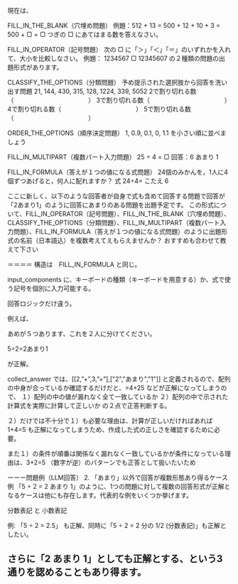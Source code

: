 現在は、

FILL_IN_THE_BLANK（穴埋め問題）
例題：512 + 13 = 500 + 12 + 10 + 3 = 500 + ▢ = ▢
つぎの ▢ にあてはまる数を答えなさい。

FILL_IN_OPERATOR（記号問題）
次の ▢ に「＞」「＜」「＝」のいずれかを入れて、大小を比較しなさい。
例題：
1234567 ▢ 12345607
の２種類の問題の出題形式があります。

CLASSIFY_THE_OPTIONS（分類問題）
予め提示された選択肢から回答を洗い出す問題
21, 144, 430, 315, 128, 1224, 339, 5052
2で割り切れる数（　　　　　　　　　　　　）
3で割り切れる数（　　　　　　　　　　　　）
4で割り切れる数（　　　　　　　　　　　　）
5で割り切れる数（　　　　　　　　　　　　）

ORDER_THE_OPTIONS（順序決定問題）
1, 0.9, 0.1, 0, 1.1 を小さい順に並べましょう

FILL_IN_MULTIPART（複数パート入力問題）
25 ÷ 4 = ▢
回答：6 あまり 1

FILL_IN_FORMULA（答えが１つの値になる式問題）
24個のみかんを，1人に4個ずつあげると，何人に配れますか？
式 24÷4=
こたえ 6



ここに新しく、以下のような回答者が自身で式も含めて回答する問題で回答が「2あまり1」のように回答にあまりのある問題を出題予定です。
この形式について、FILL_IN_OPERATOR（記号問題）、FILL_IN_THE_BLANK（穴埋め問題）、CLASSIFY_THE_OPTIONS（分類問題）、FILL_IN_MULTIPART（複数パート入力問題）、FILL_IN_FORMULA（答えが１つの値になる式問題）のように出題形式の名前（日本語込）を複数考えてえもらえませんか？
おすすめも合わせて教えて下さい　

＝＝＝＝
構造は　FILL_IN_FORMULA と同じ。

input_components に、キーボードの種類（キーボードを用意する）か、式で使う記号を個別に入力可能する。



回答ロジックだけ違う。

例えば、

あめが５つあります、これを２人に分けてください。

5÷2=2あまり1

が正解。

collect_answer では、[[2,”+”,3,”=”],["2","あまり","1"]] と定義されるので、配列の中身が合っているか確認するだけだと、=4+25 などが正解になってしまうので、
１）配列の中の値が漏れなく全て一致しているか
２）配列の中で示された計算式を実際に計算して正しいか
の２点で正答判断する。

２）だけでは不十分で１）も必要な理由は、計算が正しいだければあれば 1+4=5 も正解になってしまうため、作成した式の正しさを確認するために必要。

また１）の条件が順番は関係なく漏れなく一致しているかが条件になっている理由は、3+2=5 （数字が逆）のパターンでも正答として扱いたいため

ーーー問題例（LLM回答）
2. 「あまり」以外で回答が複数形態あり得るケース例
   「5 ÷ 2 = 2 あまり 1」のように、1つの問題に対して複数の回答形式が正解となるケースは他にも存在します。代表的な例をいくつか挙げます。

分数表記 と 小数表記

例: 「5 ÷ 2 = 2.5」 も正解、同時に「5 ÷ 2 = 2 分の 1/2 (分数表記)」も正解としたい。

さらに「2 あまり 1」としても正解とする、という3通りを認めることもあり得ます。
---
